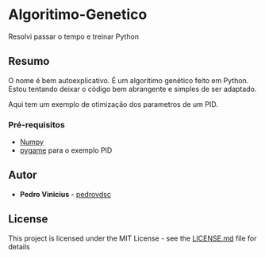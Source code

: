 # Algoritimo-Genetico

Resolvi passar o tempo e treinar Python

## Resumo

O nome é bem autoexplicativo. É um algorítimo genético feito em Python.
Estou tentando deixar o código bem abrangente e simples de ser adaptado.

Aqui tem um exemplo de otimização dos parametros de um PID.

### Pré-requisitos

- [Numpy](http://www.numpy.org/)
- [pygame](https://www.pygame.org/) para o exemplo PID

## Autor 

* **Pedro Vinicius** - [pedrovdsc](https://github.com/pedrovdsc)


## License

This project is licensed under the MIT License - see the [LICENSE.md](LICENSE.md) file for details
